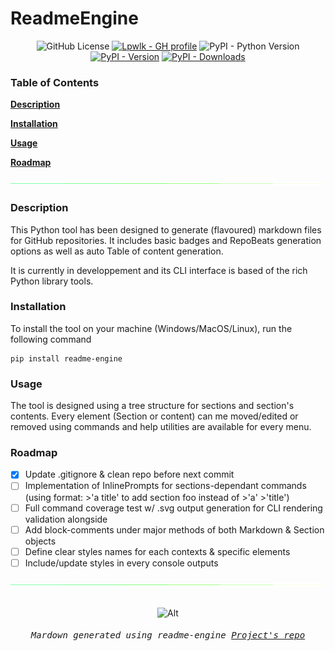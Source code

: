 # ReadmeEngine




<div align="center">

![GitHub License](https://img.shields.io/github/license/Lpwlk/ReadmeEngine "Github repo license")
[![Lpwlk - GH profile](https://img.shields.io/static/v1?label=Lpwlk&message=profile&color=blue&logo=github)](https://github.com/Lpwlk "Go to GitHub profile page")
![PyPI - Python Version](https://img.shields.io/pypi/pyversions/readme-engine "Supported Python version from PyPi package")
[![PyPI - Version](https://img.shields.io/pypi/v/readme-engine)](https://pypi.org/project/readme-engine "Pypi package version")
[![PyPI - Downloads](https://img.shields.io/pypi/dm/readme-engine)](https://pypi.org/project/readme-engine "Pypi package monthly downloads")

</div>


### Table of Contents

**[Description](#Description)**<br>

**[Installation](#Installation)**<br>

**[Usage](#Usage)**<br>

**[Roadmap](#Roadmap)**<br>

<div align="center">
	<img src="https://github.com/Lpwlk/Lpwlk/blob/main/assets/pulsing-bar.gif?raw=true">
</div>


### Description

This Python tool has been designed to generate (flavoured) markdown files for GitHub repositories. It includes basic badges and RepoBeats generation options as well as auto Table of content generation.

It is currently in developpement and its CLI interface is based of the rich Python library tools.

### Installation

To install the tool on your machine (Windows/MacOS/Linux), run the following command

```
pip install readme-engine
```

### Usage

The tool is designed using a tree structure for sections and section's contents. Every element (Section or content) can me moved/edited or removed using commands and help utilities are available for every menu.

### Roadmap

- [x] Update .gitignore & clean repo before next commit
- [ ] Implementation of InlinePrompts for sections-dependant commands (using format: >'a title' to add section foo instead of >'a' >'title')
- [ ] Full command coverage test w/ .svg output generation for CLI rendering validation alongside
- [ ] Add block-comments under major methods of both Markdown & Section objects
- [ ] Define clear styles names for each contexts & specific elements
- [ ] Include/update styles in every console outputs

<div align="center">
	<img src="https://github.com/Lpwlk/Lpwlk/blob/main/assets/pulsing-bar.gif?raw=true">
</div>



<div align="center">

<br>

![Alt](https://repobeats.axiom.co/api/embed/99c19ed191ab42775bc9297d8af467ccc608f2e7.svg "Repobeats analytics image")

</div>



<div align="center">

<samp>

###### Mardown generated using readme-engine <a href ="https://github.com/Lpwlk/ReadmeEngine">Project's repo</a>

</samp>

</div>


